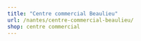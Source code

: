 ```yaml
---
title: "Centre commercial Beaulieu"
url: /nantes/centre-commercial-beaulieu/
shop: centre commercial
---
```

